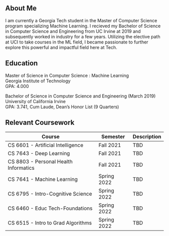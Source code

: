 ## About Me

I am currently a Georgia Tech student in the Master of Computer Science program specializing Machine Learning. I recieved my Bachelor of Science in Computer Science and Engineering from UC Irvine at 2019 and subsequently worked in industry for a few years. Utilizing the elective path at UCI to take courses in the ML field, I became passionate to further explore this powerful and impactful field here at Tech. 

## Education
Master of Science in Computer Science : Machine Learning <br />
Georgia Institute of Technology <br />
GPA: 4.000 <br />

Bachelor of Science in Computer Science and Engineering (March 2019) <br />
University of California Irvine <br />
GPA: 3.741, Cum Laude, Dean’s Honor List (9 Quarters) <br />

## Relevant Coursework
| Course      | Semester    | Description |
| ----------- | ----------- | ----------- |
| CS 6601	- Artificial Intelligence       | Fall 2021   | TBD |
| CS 7643	- Deep Learning                 | Fall 2021   | TBD |
| CS 8803	- Personal Health Informatics   | Fall 2021   | TBD |
| CS 7641	- Machine Learning              | Spring 2022 | TBD |
| CS 6795	- Intro-Cognitive Science       | Spring 2022 | TBD |
| CS 6460	- Educ Tech-Foundations         | Spring 2022 | TBD |
| CS 6515	- Intro to Grad Algorithms      | Spring 2022 | TBD |
